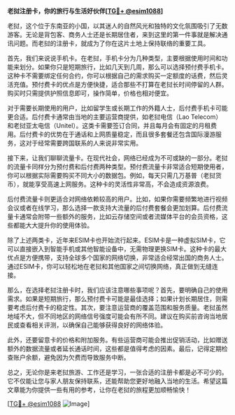 **老挝注册卡，你的旅行与生活好伙伴[[TG💪+ @esim1088](https://t.me/s/esim1088)]**

老挝，这个位于东南亚的小国，以其迷人的自然风光和独特的文化氛围吸引了无数游客。无论是背包客、商务人士还是长期居住者，来到这里的第一件事就是解决通讯问题。而老挝的注册卡，就成为了你在这片土地上保持联络的重要工具。

首先，我们来说说手机卡。在老挝，手机卡分为几种类型，主要根据使用时间和功能来划分。如果你只是短期旅行，比如几天到几周，那么可以选择预付费手机卡。这种卡不需要绑定任何合约，你可以根据自己的需求购买一定额度的话费，然后灵活充值。预付费卡的优点是方便快捷，适合那些不打算在老挝长时间停留的人群。购买时只需提供护照信息即可，操作简单，价格也相对便宜。

对于需要长期使用的用户，比如留学生或长期工作的外籍人士，后付费手机卡可能更合适。后付费卡通常由当地的主要运营商提供，如老挝电信（Lao Telecom）和老挝亚太电信（Unitel）。这类卡需要签订合同，并且每月会有固定的月租费用。后付费卡的优势在于通话和上网质量稳定，而且很多套餐还包含国际漫游服务，这对于经常需要跨国联系的人来说非常实用。

接下来，让我们聊聊流量卡。在现代社会，网络已经成为不可或缺的一部分。老挝的流量卡同样分为预付费和后付费两种类型。预付费流量卡非常适合短期使用者，你可以根据实际需要购买不同大小的数据包。例如，每天只需几万基普（老挝货币），就能享受高速上网服务。这种卡的灵活性非常高，不会造成资源浪费。

后付费流量卡则更适合对网络依赖较高的用户。比如，如果你需要频繁地进行视频会议或者在线学习，那么选择一款支持大流量的后付费套餐会更加划算。后付费流量卡通常会附带一些额外的服务，比如云存储空间或者流媒体平台的会员资格，这些都能大大提升你的使用体验。

除了上述两类卡，近年来ESIM卡也开始流行起来。ESIM卡是一种虚拟SIM卡，它可以直接嵌入到智能手机或其他智能设备中，无需物理更换SIM卡。这种卡的最大优点是方便携带，支持全球多个国家的网络切换，非常适合经常出国的商务人士。通过ESIM卡，你可以轻松地在老挝和其他国家之间切换网络，真正做到无缝连接。

那么，在选择老挝注册卡时，我们应该注意哪些事项呢？首先，要明确自己的使用需求。如果是短期旅行，那么预付费卡可能是最佳选择；如果计划长期居住，则需要考虑后付费卡的稳定性。其次，要注意运营商的覆盖范围和服务质量。老挝虽然地域不大，但不同地区的网络信号强度可能会有所不同。建议在购买前咨询当地居民或查看相关评测，以确保自己能够获得良好的网络体验。

此外，还要留意卡的价格和附加服务。有些运营商可能会推出促销活动，比如赠送额外的数据流量或者延长通话时间，这些都是值得考虑的因素。最后，记得定期检查账户余额，避免因为欠费而导致服务中断。

总之，无论你是来老挝旅游、工作还是学习，一张合适的注册卡都是必不可少的。它不仅能让您与家人朋友保持联系，还能帮助您更好地融入当地的生活。希望这篇文章能为你提供一些有用的参考，让你在老挝的旅程更加顺畅愉快！

[[TG💪+ @esim1088](https://t.me/s/esim1088) ![Image](https://i.postimg.cc/4NQfJmqS/Snipaste-2025-05-13-00-14-12.png)]